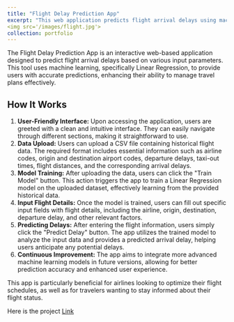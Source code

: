 ```yaml
---
title: "Flight Delay Prediction App"
excerpt: "This web application predicts flight arrival delays using machine learning. Users can upload historical flight data to train a Linear Regression model and input specific flight details to receive real-time delay predictions."<br/>
<img src='/images/flight.jpg'>
collection: portfolio
---
```


<p>
        The Flight Delay Prediction App is an interactive web-based application designed to predict flight arrival delays based on various input parameters. This tool uses machine learning, specifically Linear Regression, to provide users with accurate predictions, enhancing their ability to manage travel plans effectively.
    </p>
    <h2>How It Works</h2>
    <ol>
        <li>
            <strong>User-Friendly Interface:</strong> Upon accessing the application, users are greeted with a clean and intuitive interface. They can easily navigate through different sections, making it straightforward to use.
        </li>
        <li>
            <strong>Data Upload:</strong> Users can upload a CSV file containing historical flight data. The required format includes essential information such as airline codes, origin and destination airport codes, departure delays, taxi-out times, flight distances, and the corresponding arrival delays.
        </li>
        <li>
            <strong>Model Training:</strong> After uploading the data, users can click the "Train Model" button. This action triggers the app to train a Linear Regression model on the uploaded dataset, effectively learning from the provided historical data.
        </li>
        <li>
            <strong>Input Flight Details:</strong> Once the model is trained, users can fill out specific input fields with flight details, including the airline, origin, destination, departure delay, and other relevant factors.
        </li>
        <li>
            <strong>Predicting Delays:</strong> After entering the flight information, users simply click the "Predict Delay" button. The app utilizes the trained model to analyze the input data and provides a predicted arrival delay, helping users anticipate any potential delays.
        </li>
        <li>
            <strong>Continuous Improvement:</strong> The app aims to integrate more advanced machine learning models in future versions, allowing for better prediction accuracy and enhanced user experience.
        </li>
    </ol>
    <p>
        This app is particularly beneficial for airlines looking to optimize their flight schedules, as well as for travelers wanting to stay informed about their flight status.
    </p>
Here is the project <a href = "https://github.com/Emranbiswas/Flight-Delay-Prediction" > Link </a>
